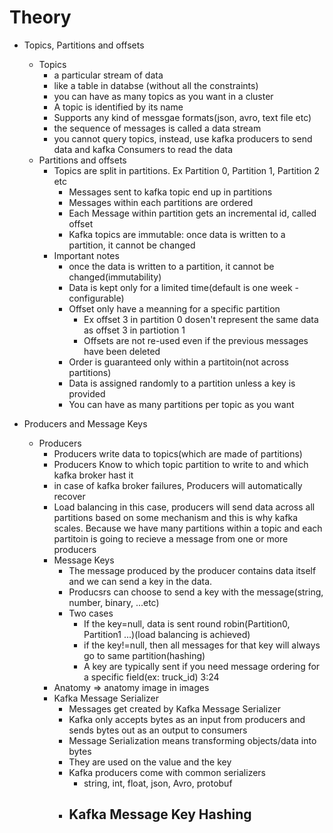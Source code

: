 # Theory
* Topics, Partitions and offsets
  * Topics
    - a particular stream of data
    - like a table in databse (without all the constraints)
    - you can have as many topics as you want in a cluster
    - A topic is identified by its name
    - Supports any kind of messgae formats(json, avro, text file etc)
    - the sequence of messages is called a data stream
    - you cannot query topics, instead, use kafka producers to send data and kafka Consumers to read the data
  * Partitions and offsets
    - Topics are split in partitions. Ex Partition 0, Partition 1, Partition 2 etc
      - Messages sent to kafka topic end up in partitions
      - Messages within each partitions are ordered
      - Each Message within partition gets an incremental id, called offset
      - Kafka topics are immutable: once data is written to a partition, it cannot be changed
    - Important notes
      - once the data is written to a partition, it cannot be changed(immutability)
      - Data is kept only for a limited time(default is one week - configurable)
      - Offset only have a meanning for a specific partition
        - Ex offset 3 in partition 0 dosen't represent the same data as offset 3 in partiotion 1
        - Offsets are not re-used even if the previous messages have been deleted
      - Order is guaranteed only within a partitoin(not across partitions)
      - Data is assigned randomly to a partition unless a key is provided
      - You can have as many partitions per topic as you want

* Producers and Message Keys
  * Producers
    - Producers write data to topics(which are made of partitions)
    - Producers Know to which topic partition to write to and which kafka broker hast it
    - in case of kafka broker failures, Producers will automatically recover
    - Load balancing in this case, producers will send data across all partitions based on some mechanism and this is why kafka scales. Because we have many partitions within a topic and each partitoin is going to recieve a message from one or more producers
    - Message Keys
      - The message produced by the producer contains data itself and we can send a key in the data.
      - Producsrs can choose to send a key with the message(string, number, binary, ...etc)
      - Two cases
        - If the key=null, data is sent round robin(Partition0, Partition1 ...)(load balancing is achieved)
        - if the key!=null, then all messages for that key will always go to same partition(hashing)
        - A key are typically sent if you need message ordering for a  specific field(ex: truck_id) 3:24
    - Anatomy => anatomy image in images
    - Kafka Message Serializer
      - Messages get created by Kafka Message Serializer
      - Kafka only accepts bytes as an input from producers and sends bytes out as an output to consumers
      - Message Serialization means transforming objects/data into bytes
      - They are used on the value and the key
      - Kafka producers come with common serializers
        - string, int, float, json, Avro, protobuf
      - Kafka Message Key Hashing
        -
